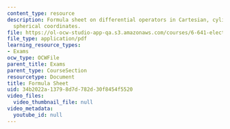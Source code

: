 ```yaml
---
content_type: resource
description: Formula sheet on differential operators in Cartesian, cylindrical, and
  spherical coordinates.
file: https://ol-ocw-studio-app-qa.s3.amazonaws.com/courses/6-641-electromagnetic-fields-forces-and-motion-spring-2009/34b2022a13798d7d782d30f8454f5520_MIT6_641s09_study02.pdf
file_type: application/pdf
learning_resource_types:
- Exams
ocw_type: OCWFile
parent_title: Exams
parent_type: CourseSection
resourcetype: Document
title: Formula Sheet
uid: 34b2022a-1379-8d7d-782d-30f8454f5520
video_files:
  video_thumbnail_file: null
video_metadata:
  youtube_id: null
---
```

